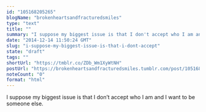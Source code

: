 ```yaml
---
id: "105168205265"
blogName: "brokenheartsandfracturedsmiles"
type: "text"
title: ""
summary: "I suppose my biggest issue is that I don't accept who I am and I want to be someone else. "
date: "2014-12-14 11:50:24 GMT"
slug: "i-suppose-my-biggest-issue-is-that-i-dont-accept"
state: "draft"
tags: ""
shortUrl: "https://tmblr.co/ZDb_Wm1XyWtNH"
postUrl: "https://brokenheartsandfracturedsmiles.tumblr.com/post/105168205265/i-suppose-my-biggest-issue-is-that-i-dont-accept"
noteCount: "0"
format: "html"
---
```


I suppose my biggest issue is that I don’t accept who I am and I want to be someone else.